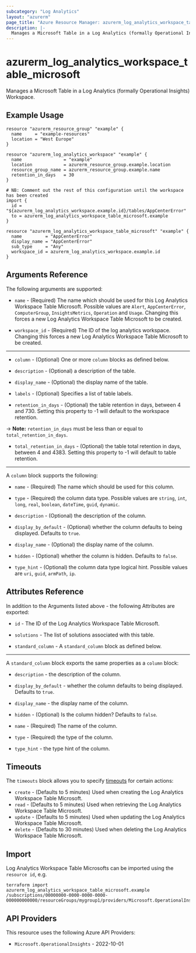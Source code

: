 ```yaml
---
subcategory: "Log Analytics"
layout: "azurerm"
page_title: "Azure Resource Manager: azurerm_log_analytics_workspace_table_microsoft"
description: |-
  Manages a Microsoft Table in a Log Analytics (formally Operational Insights) Workspace.
---
```


# azurerm_log_analytics_workspace_table_microsoft

Manages a Microsoft Table in a Log Analytics (formally Operational Insights) Workspace.

## Example Usage

```hcl
resource "azurerm_resource_group" "example" {
  name     = "example-resources"
  location = "West Europe"
}

resource "azurerm_log_analytics_workspace" "example" {
  name                = "example"
  location            = azurerm_resource_group.example.location
  resource_group_name = azurerm_resource_group.example.name
  retention_in_days   = 30
}

# NB: Comment out the rest of this configuration until the workspace has been created
import {
  id = "${azurerm_log_analytics_workspace.example.id}/tables/AppCenterError"
  to = azurerm_log_analytics_workspace_table_microsoft.example
}

resource "azurerm_log_analytics_workspace_table_microsoft" "example" {
  name         = "AppCenterError"
  display_name = "AppCenterError"
  sub_type     = "Any"
  workspace_id = azurerm_log_analytics_workspace.example.id
}
```

## Arguments Reference

The following arguments are supported:

* `name` - (Required) The name which should be used for this Log Analytics Workspace Table Microsoft. Possible values are `Alert`, `AppCenterError`, `ComputerGroup`, `InsightsMetrics`, `Operation` and `Usage`. Changing this forces a new Log Analytics Workspace Table Microsoft to be created.

* `workspace_id` - (Required) The ID of the log analytics workspace. Changing this forces a new Log Analytics Workspace Table Microsoft to be created.

---

* `column` - (Optional) One or more `column` blocks as defined below.

* `description` - (Optional) a description of the table.

* `display_name` - (Optional) the display name of the table.

* `labels` - (Optional) Specifies a list of table labels.

* `retention_in_days` - (Optional) the table retention in days, between 4 and 730. Setting this property to -1 will default to the workspace retention.

-> **Note:** `retention_in_days` must be less than or equal to `total_retention_in_days`.

* `total_retention_in_days` - (Optional) the table total retention in days, between 4 and 4383. Setting this property to -1 will default to table retention.

---

A `column` block supports the following:

* `name` - (Required) The name which should be used for this column.

* `type` - (Required) the column data type. Possible values are `string`, `int`, `long`, `real`, `boolean`, `dateTime`, `guid`, `dynamic`.

* `description` - (Optional) the description of the column.

* `display_by_default` - (Optional) whether the column defaults to being displayed. Defaults to `true`.

* `display_name` - (Optional) the display name of the column.

* `hidden` - (Optional) whether the column is hidden. Defaults to `false`.

* `type_hint` - (Optional) the column data type logical hint. Possible values are `uri`, `guid`, `armPath`, `ip`.

## Attributes Reference

In addition to the Arguments listed above - the following Attributes are exported: 

* `id` - The ID of the Log Analytics Workspace Table Microsoft.

* `solutions` - The list of solutions associated with this table.

* `standard_column` - A `standard_column` block as defined below.

---

A `standard_column` block exports the same properties as a `column` block:

* `description` - the description of the column.

* `display_by_default` - whether the column defaults to being displayed. Defaults to `true`.

* `display_name` - the display name of the column.

* `hidden` - (Optional) Is the column hidden? Defaults to `false`.

* `name` - (Required) The name of the column.

* `type` - (Required) the type of the column.

* `type_hint` - the type hint of the column.

## Timeouts

The `timeouts` block allows you to specify [timeouts](https://www.terraform.io/language/resources/syntax#operation-timeouts) for certain actions:

* `create` - (Defaults to 5 minutes) Used when creating the Log Analytics Workspace Table Microsoft.
* `read` - (Defaults to 5 minutes) Used when retrieving the Log Analytics Workspace Table Microsoft.
* `update` - (Defaults to 5 minutes) Used when updating the Log Analytics Workspace Table Microsoft.
* `delete` - (Defaults to 30 minutes) Used when deleting the Log Analytics Workspace Table Microsoft.

## Import

Log Analytics Workspace Table Microsofts can be imported using the `resource id`, e.g.

```shell
terraform import azurerm_log_analytics_workspace_table_microsoft.example /subscriptions/00000000-0000-0000-0000-000000000000/resourceGroups/mygroup1/providers/Microsoft.OperationalInsights/workspaces/workspace1/tables/table1
```

## API Providers
<!-- This section is generated, changes will be overwritten -->
This resource uses the following Azure API Providers:

* `Microsoft.OperationalInsights` - 2022-10-01
